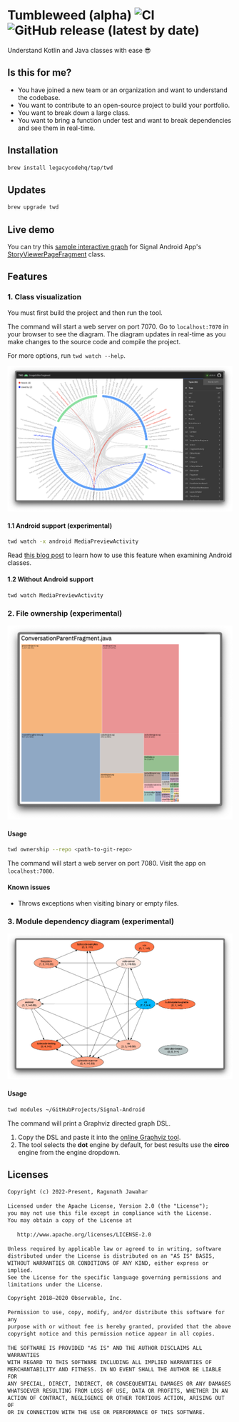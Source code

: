 # Tumbleweed (alpha) ![CI](https://github.com/legacycodehq/tumbleweed/actions/workflows/jvm-tests.yml/badge.svg) ![GitHub release (latest by date)](https://img.shields.io/github/v/release/legacycodehq/tumbleweed)

Understand Kotlin and Java classes with ease 😎

## Is this for me?

- You have joined a new team or an organization and want to understand the codebase.
- You want to contribute to an open-source project to build your portfolio.
- You want to break down a large class.
- You want to bring a function under test and want to break dependencies and see them in real-time.

## Installation

```bash
brew install legacycodehq/tap/twd
```

## Updates

```bash
brew upgrade twd
```

## Live demo

You can try this [sample interactive graph](https://redgreenio.github.io/) for Signal Android
App's [StoryViewerPageFragment](https://github.com/signalapp/Signal-Android/blob/ff8f9ca81ae6a25e1e946612c817206b9410d9a1/app/src/main/java/org/thoughtcrime/securesms/stories/viewer/page/StoryViewerPageFragment.kt)
class.

## Features

### 1. Class visualization

You must first build the project and then run the tool.

The command will start a web server on port 7070. Go to `localhost:7070` in your browser to see the diagram. The diagram
updates in real-time as you make changes to the source code and compile the project.

For more options, run `twd watch --help`.

![Edge bundling graph](docs/images/watch.png)

#### 1.1 Android support (experimental)

```bash
twd watch -x android MediaPreviewActivity
```

Read [this blog post](https://legacycode.com/android-support) to learn how to use this feature when examining Android
classes.

#### 1.2 Without Android support

```bash
twd watch MediaPreviewActivity
```

### 2. File ownership (experimental)

![Treemap](docs/images/ownership.png)

#### Usage

```bash
twd ownership --repo <path-to-git-repo>
```

The command will start a web server on port 7080. Visit the app on `localhost:7080`.

#### Known issues

- Throws exceptions when visiting binary or empty files.

### 3. Module dependency diagram (experimental)

![PlantUML component diagram](docs/images/modules.png)

#### Usage

```bash
twd modules ~/GitHubProjects/Signal-Android
```

The command will print a Graphviz directed graph DSL.

1. Copy the DSL and paste it into the [online Graphviz tool](https://dreampuf.github.io/GraphvizOnline).
2. The tool selects the **dot** engine by default, for best results use the **circo** engine from the engine dropdown.

## Licenses

```
Copyright (c) 2022-Present, Ragunath Jawahar

Licensed under the Apache License, Version 2.0 (the "License");
you may not use this file except in compliance with the License.
You may obtain a copy of the License at

   http://www.apache.org/licenses/LICENSE-2.0

Unless required by applicable law or agreed to in writing, software
distributed under the License is distributed on an "AS IS" BASIS,
WITHOUT WARRANTIES OR CONDITIONS OF ANY KIND, either express or implied.
See the License for the specific language governing permissions and
limitations under the License.
```

```
Copyright 2018–2020 Observable, Inc.

Permission to use, copy, modify, and/or distribute this software for any
purpose with or without fee is hereby granted, provided that the above
copyright notice and this permission notice appear in all copies.

THE SOFTWARE IS PROVIDED "AS IS" AND THE AUTHOR DISCLAIMS ALL WARRANTIES
WITH REGARD TO THIS SOFTWARE INCLUDING ALL IMPLIED WARRANTIES OF
MERCHANTABILITY AND FITNESS. IN NO EVENT SHALL THE AUTHOR BE LIABLE FOR
ANY SPECIAL, DIRECT, INDIRECT, OR CONSEQUENTIAL DAMAGES OR ANY DAMAGES
WHATSOEVER RESULTING FROM LOSS OF USE, DATA OR PROFITS, WHETHER IN AN
ACTION OF CONTRACT, NEGLIGENCE OR OTHER TORTIOUS ACTION, ARISING OUT OF
OR IN CONNECTION WITH THE USE OR PERFORMANCE OF THIS SOFTWARE.
```
